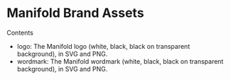 # Manifold Brand Assets

Contents

- logo: The Manifold logo (white, black, black on transparent background), in SVG and PNG.
- wordmark: The Manifold wordmark (white, black, black on transparent background), in SVG and PNG. 
